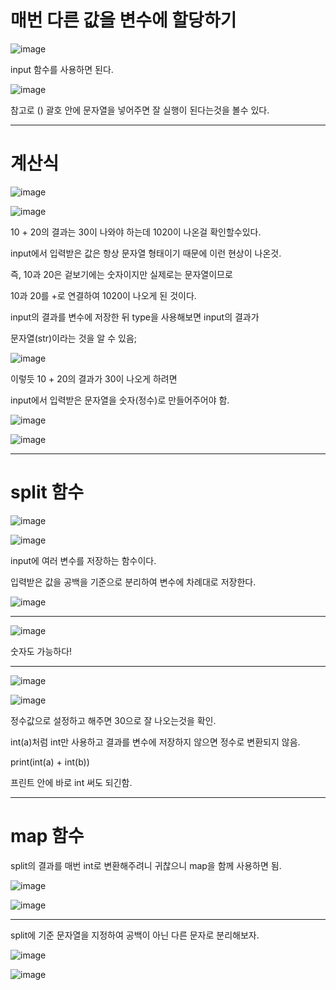 # 매번 다른 값을 변수에 할당하기

![image](https://user-images.githubusercontent.com/80689330/137592839-b4972c99-5e40-418b-88f2-7fc2c17b6eb6.png)

input 함수를 사용하면 된다.

![image](https://user-images.githubusercontent.com/80689330/137592883-40c6e85b-dfc4-4143-99aa-27aad08f6743.png)

참고로 () 괄호 안에 문자열을 넣어주면 잘 실행이 된다는것을 볼수 있다.

---------------
# 계산식
![image](https://user-images.githubusercontent.com/80689330/137592933-4049e530-c6af-4276-b540-3c9edd773337.png)

![image](https://user-images.githubusercontent.com/80689330/137592938-c8a1c5f0-88fc-402f-88c0-2521a8495909.png)




10 + 20의 결과는 30이 나와야 하는데 1020이 나온걸 확인할수있다.


input에서 입력받은 값은 항상 문자열 형태이기 때문에 이런 현상이 나온것.


즉, 10과 20은 겉보기에는 숫자이지만 실제로는 문자열이므로 


10과 20를 +로 연결하여 1020이 나오게 된 것이다.


input의 결과를 변수에 저장한 뒤 type을 사용해보면 input의 결과가 


문자열(str)이라는 것을 알 수 있음;

![image](https://user-images.githubusercontent.com/80689330/137592987-d56a7c9b-f19c-4d0d-b854-b8691da7f405.png)

이렇듯 10 + 20의 결과가 30이 나오게 하려면


input에서 입력받은 문자열을 숫자(정수)로 만들어주어야 함.


![image](https://user-images.githubusercontent.com/80689330/137593003-ea3cfc7f-0a93-4b63-b971-7a9d5859b3d1.png)


![image](https://user-images.githubusercontent.com/80689330/137593009-3a5f61f7-7d7b-4baf-b808-1ea039928cd4.png)


-----------------------
# split 함수

![image](https://user-images.githubusercontent.com/80689330/137593044-1e21f15b-67b2-4ff6-a515-1d487576b01d.png)

![image](https://user-images.githubusercontent.com/80689330/137593053-923908fd-a5e7-4b96-86b2-b590a1490e50.png)


input에 여러 변수를 저장하는 함수이다.

입력받은 값을 공백을 기준으로 분리하여 변수에 차례대로 저장한다.

![image](https://user-images.githubusercontent.com/80689330/137593069-e0c8b27b-de65-4c22-84b1-61fccefde766.png)

------------------

![image](https://user-images.githubusercontent.com/80689330/137593072-41b782d6-b2fb-414b-b57f-e42ec420f08f.png)

숫자도 가능하다!

-----------------------


![image](https://user-images.githubusercontent.com/80689330/137593081-a8976c7a-c567-4c0e-8fbf-d282c5ab1f3f.png)


![image](https://user-images.githubusercontent.com/80689330/137593084-f83a81ab-0b58-434c-8dc7-fc7a30ef4fc2.png)


정수값으로 설정하고 해주면 30으로 잘 나오는것을 확인.


int(a)처럼 int만 사용하고 결과를 변수에 저장하지 않으면 정수로 변환되지 않음.

print(int(a) + int(b))

프린트 안에 바로 int 써도 되긴함.

---------------
# map 함수

split의 결과를 매번 int로 변환해주려니 귀찮으니 map을 함께 사용하면 됨.

![image](https://user-images.githubusercontent.com/80689330/137593109-48709500-fa34-46d3-8ca8-5ad248d1a4ad.png)

![image](https://user-images.githubusercontent.com/80689330/137593112-53939a62-3594-4397-b60c-bd7f2f08b70d.png)


------------------------
split에 기준 문자열을 지정하여 공백이 아닌 다른 문자로 분리해보자.

![image](https://user-images.githubusercontent.com/80689330/137593127-6a7453b5-7b6f-475b-afe5-3450440b654d.png)

![image](https://user-images.githubusercontent.com/80689330/137593136-60d9ad71-0b72-4c1c-94ca-6bd5f16b318e.png)



